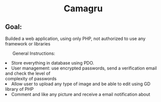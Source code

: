<h1 align="center">Camagru </h1>
<h2>Goal: </h2>
<p> Builded a web application, using only PHP, not authorized to use any framework or libraries</p>

<ul>General Instructions:</ul>
<li> Store everything in database using PDO.</li>
<li> User management: use encrypted passwords, send a verification email and check the level of </br> complexity of passwords</li>
<li> Allow user to upload any type of image and be able to edit using GD library of PHP </li>
<li> Comment and like any picture and receive a email notification about </li>
